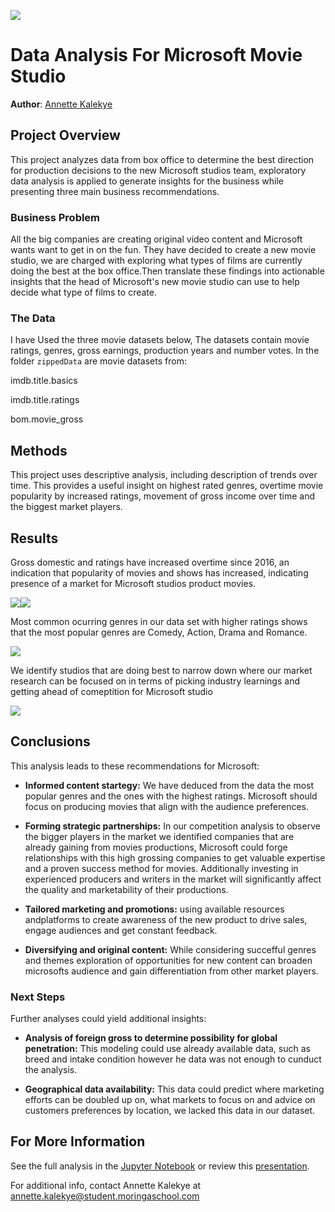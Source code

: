 ![](https://ia803403.us.archive.org/5/items/microsoft-production-studios-2000s-logo-reconstruction/Microsoft%20Production%20Studios%202000s%20Logo%20Reconstruction.png)

# Data Analysis For Microsoft Movie Studio

**Author**: [Annette Kalekye](annette.kalekye@student.moringaschool.com)

## Project Overview

This project analyzes data from box office to determine the best direction for production decisions to the new Microsoft studios team, exploratory data analysis is applied to generate insights for the business while presenting three main business recommendations.

### Business Problem

All the big companies are creating original video content and Microsoft wants want to get in on the fun. They have decided to create a new movie studio, we are charged with exploring what types of films are currently doing the best at the box office.Then translate these findings into actionable insights that the head of Microsoft's new movie studio can use to help decide what type of films to create.

### The Data
I have Used the three movie datasets below, The datasets contain movie ratings, genres, gross earnings, production years and number votes.
In the folder `zippedData` are movie datasets from:

imdb.title.basics

imdb.title.ratings

bom.movie_gross


## Methods

This project uses descriptive analysis, including description of trends over time. This provides a useful insight on highest rated genres, overtime movie popularity by increased ratings,  movement of gross income over time and the biggest market players.

## Results

Gross domestic and ratings have increased overtime since 2016, an indication that popularity of movies and shows has increased, indicating presence of a market for Microsoft studios product movies.

![](https://raw.githubusercontent.com/AnnetteKalee/Project--Microsoft-Data-Analysis/master/Trend%20of%20average%20ratings%20over%20the%20years.png)![](https://raw.githubusercontent.com/AnnetteKalee/Project--Microsoft-Data-Analysis/master/domestic%20gross%20by%20year.png)

Most common ocurring genres in our data set with higher ratings shows that the most popular genres are Comedy, Action, Drama and Romance.

![](https://raw.githubusercontent.com/AnnetteKalee/Project--Microsoft-Data-Analysis/master/highest-Rated%20movies%20in%20grouped%20genres.png)

We identify studios that are doing best to narrow down where our market research can be focused on in terms of picking industry learnings and getting ahead of comeptition for Microsoft studio

![](https://raw.githubusercontent.com/AnnetteKalee/Project--Microsoft-Data-Analysis/master/total%20dometic%20gross%20by%20studio.png)

## Conclusions

This analysis leads to these recommendations for Microsoft:

- **Informed content startegy:** We have deduced from the data the most popular genres and the ones with the highest ratings. Microsoft should focus on producing movies that align with the audience preferences.

- **Forming strategic partnerships:** In our competition analysis to observe the bigger players in the market we identified companies that are already gaining from movies productions, Microsoft could forge relationships with this high grossing companies to get valuable expertise and a proven success method for movies. Additionally investing in experienced producers and writers in the market will significantly affect the quality and marketability of their productions.

- **Tailored marketing and promotions:** using available resources andplatforms to create awareness of the new product to drive sales, engage audiences and get constant feedback.

- **Diversifying and original content:** While considering succefful genres and themes exploration of opportunities for new content can broaden microsofts audience and gain differentiation from other market players.

### Next Steps

Further analyses could yield additional insights:

- **Analysis of foreign gross to determine possibility for global penetration:** This modeling could use already available data, such as breed and intake condition however he data was not enough to cunduct the analysis.

- **Geographical data availability:** This data could predict where marketing efforts can be doubled up on, what markets to focus on and advice on customers preferences by location, we lacked this data in our dataset.

## For More Information

See the full analysis in the [Jupyter Notebook](https://github.com/AnnetteKalee/Project--Microsoft-Data-Analysis/blob/master/student.ipynb) or review this [presentation](https://github.com/AnnetteKalee/Project--Microsoft-Data-Analysis/blob/master/Data%20Analysis%20for%20Microsoft's%20studio%20presentation.pdf).

For additional info, contact Annette Kalekye at [annette.kalekye@student.moringaschool.com](annette.kalekye@student.moringaschool.com)
